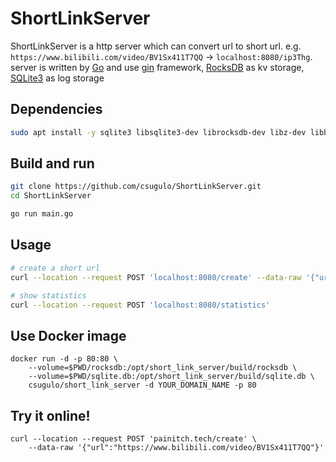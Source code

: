 # ShortLinkServer

ShortLinkServer is a http server which can convert url to short url. e.g. ```https://www.bilibili.com/video/BV1Sx411T7QQ``` -> ```localhost:8080/ip3Thg```. 
server is written by [Go][1] and use [gin][2] framework, [RocksDB][3] as kv storage, [SQLite3][4] as log storage

## Dependencies

```sh
sudo apt install -y sqlite3 libsqlite3-dev librocksdb-dev libz-dev libbz2-dev libsnappy-dev liblz4-dev libzstd-dev
```

## Build and run

```sh
git clone https://github.com/csugulo/ShortLinkServer.git
cd ShortLinkServer

go run main.go
```

## Usage

```sh
# create a short url
curl --location --request POST 'localhost:8080/create' --data-raw '{"url":"https://www.bilibili.com/video/BV1Sx411T7QQ"}'

# show statistics
curl --location --request POST 'localhost:8080/statistics'
```

## Use Docker image
```
docker run -d -p 80:80 \
    --volume=$PWD/rocksdb:/opt/short_link_server/build/rocksdb \
    --volume=$PWD/sqlite.db:/opt/short_link_server/build/sqlite.db \
    csugulo/short_link_server -d YOUR_DOMAIN_NAME -p 80
```

## Try it online!
```
curl --location --request POST 'painitch.tech/create' \
    --data-raw '{"url":"https://www.bilibili.com/video/BV1Sx411T7QQ"}'
```

[1]: https://go.dev/
[2]: https://github.com/gin-gonic/gin
[3]: https://github.com/facebook/rocksdb
[4]: https://www.sqlite.org/index.html